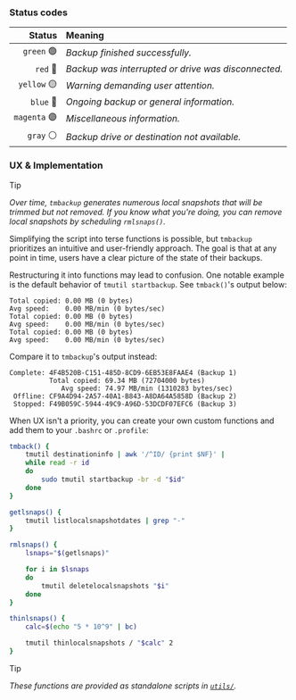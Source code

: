 ### Status codes

|      Status | Meaning                                             |
| ----------: | :-------------------------------------------------- |
|   `green` 🟢 | _Backup finished successfully._                     |
|     `red` 🔴 | _Backup was interrupted or drive was disconnected._ |
|  `yellow` 🟡 | _Warning demanding user attention._                 |
|    `blue` 🔵 | _Ongoing backup or general information._            |
| `magenta` 🟣 | _Miscellaneous information._                        |
|    `gray` ⚪️ | _Backup drive or destination not available._        |

### UX & Implementation

> [!TIP]
> _Over time, `tmbackup` generates numerous local snapshots that will be
> trimmed but not removed. If you know what you're doing, you can remove
> local snapshots by scheduling `rmlsnaps()`._

Simplifying the script into terse functions is possible, but `tmbackup`
prioritizes an intuitive and user-friendly approach. The goal is that at
any point in time, users have a clear picture of the state of their
backups.

Restructuring it into functions may lead to confusion. One notable example
is the default behavior of `tmutil startbackup`. See `tmback()`'s output
below:

```log
Total copied: 0.00 MB (0 bytes)
Avg speed:    0.00 MB/min (0 bytes/sec)
Total copied: 0.00 MB (0 bytes)
Avg speed:    0.00 MB/min (0 bytes/sec)
Total copied: 0.00 MB (0 bytes)
Avg speed:    0.00 MB/min (0 bytes/sec)
```

Compare it to `tmbackup`'s output instead:
```log
Complete: 4F4B520B-C151-485D-8CD9-6EB53E8FAAE4 (Backup 1)
          Total copied: 69.34 MB (72704000 bytes)
             Avg speed: 74.97 MB/min (1310283 bytes/sec)
 Offline: CF9A4D94-2A57-40A1-B843-A8DA64A5858D (Backup 2)
 Stopped: F49B059C-5944-49C9-A96D-53DCDF07EFC6 (Backup 3)
```

When UX isn't a priority, you can create your own custom functions
and add them to your `.bashrc` or `.profile`:
```sh
tmback() {
    tmutil destinationinfo | awk '/^ID/ {print $NF}' |
    while read -r id
    do
        sudo tmutil startbackup -br -d "$id"
    done
}

getlsnaps() {
    tmutil listlocalsnapshotdates | grep "-"
}

rmlsnaps() {
    lsnaps="$(getlsnaps)"

    for i in $lsnaps
    do
        tmutil deletelocalsnapshots "$i"
    done
}

thinlsnaps() {
    calc=$(echo "5 * 10^9" | bc)

    tmutil thinlocalsnapshots / "$calc" 2
}
```

> [!TIP]
> _These functions are provided as standalone scripts in
> [`utils/`](utils/)._
